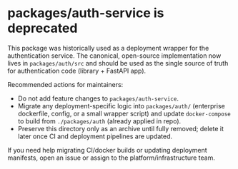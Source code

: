 # packages/auth-service is deprecated

This package was historically used as a deployment wrapper for the authentication
service. The canonical, open-source implementation now lives in
`packages/auth/src` and should be used as the single source of truth for
authentication code (library + FastAPI app).

Recommended actions for maintainers:

- Do not add feature changes to `packages/auth-service`.
- Migrate any deployment-specific logic into `packages/auth/` (enterprise dockerfile,
  config, or a small wrapper script) and update `docker-compose` to build from
  `./packages/auth` (already applied in repo).
- Preserve this directory only as an archive until fully removed; delete it
  later once CI and deployment pipelines are updated.

If you need help migrating CI/docker builds or updating deployment manifests,
open an issue or assign to the platform/infrastructure team.


